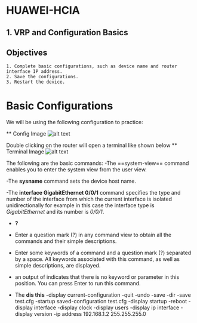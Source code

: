 # HUAWEI-HCIA

## 1. VRP and Configuration Basics
## Objectives
    1. Complete basic configurations, such as device name and router interface IP address.
    2. Save the configurations.
    3. Restart the device.

# Basic Configurations
We will be using the following configuration to practice:

** Config Image
![alt text](http://url/to/img.png)

Double clicking on the router will open a terminal like shown below
** Terminal Image
![alt text](http://url/to/img.png)

The following are the basic commands: 
-The ==system-view== command enables you to enter the system view from the user view.

-The **sysname** command sets the device host name.

-The **interface GigabitEthernet 0/0/1** command specifies the type and number of the interface from which the current interface is isolated unidirectionally for example in this case the interface type is *GigabitEthernet* and its number is *0/0/1*.

- **?**
- Enter a question mark (?) in any command view to obtain all the commands and their simple descriptions.
- Enter some keywords of a command and a question mark (?) separated by a space. All keywords associated with this command, as well as simple descriptions, are displayed.
- an output of *<cr>* indicates that there is no keyword or parameter in this position. You can press Enter to run this command.

- The **dis this**
-display current-configuration
-quit
-undo
-save
-dir
-save test.cfg
-startup saved-configuration test.cfg
-display startup
-reboot 
-display interface
-display clock
-display users
-display ip interface
-display version
-ip address 192.168.1.2 255.255.255.0


